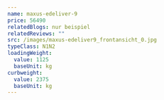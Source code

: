 ```yaml
---
name: maxus-edeliver-9
price: 56490
relatedBlogs: nur beispiel
relatedReviews: ""
src: /images/maxus-edeliver9_frontansicht_0.jpg
typeClass: N1N2
loadingWeight:
  value: 1125
  baseUnit: kg
curbweight:
  value: 2375
  baseUnit: kg
---
```

